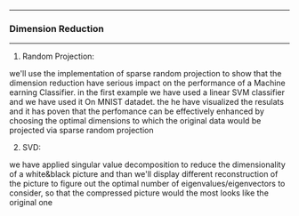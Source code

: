 ********************
### Dimension Reduction
*******************
1. Random Projection:

we'll use the implementation of sparse random projection to show that the dimension reduction have serious impact on the performance of a Machine earning Classifier.
in the first example we have used a linear SVM classifier and we have used it On MNIST datadet.
the he have visualized the resulats and it has poven that the perfomance can be effectively enhanced by choosing the optimal dimensions to which the original data would be projected via sparse random projection

2. SVD:

we have applied singular value decomposition to reduce the dimensionality of a white&black picture and than we'll display different reconstruction of the picture to figure out the optimal number of eigenvalues/eigenvectors to consider, so that the compressed picture would the most looks like
the original one
